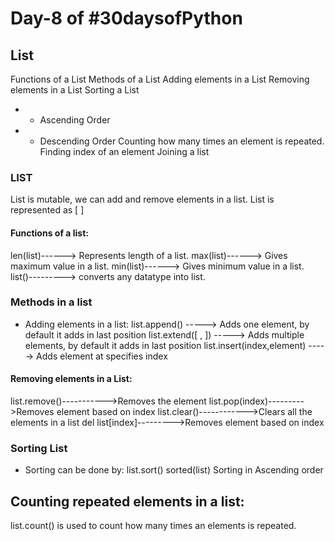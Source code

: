 # Day-8 of #30daysofPython

## List

Functions of a List
Methods of a List
Adding elements in a List
Removing elements in a List
Sorting a List

- - Ascending Order
- - Descending Order
Counting how many times an element is repeated.
Finding index of an element
Joining a list

### LIST
List is mutable, we can add and remove elements in a list.
List is represented as [ ]

#### Functions of a list:

len(list)------> Represents length of a list.
max(list)------> Gives maximum value in a list.
min(list)------> Gives minimum value in a list.
list()---------> converts any datatype into list.

### Methods in a list

- Adding elements in a list:
list.append() -----> Adds one element, by default it adds in last position
list.extend([ , ]) -----> Adds multiple elements, by default it adds in last position
list.insert(index,element) -----> Adds element at specifies index

#### Removing elements in a List:
list.remove()----------->Removes the element
list.pop(index)--------->Removes element based on index
list.clear()------------>Clears all the elements in a list
del list[index]--------->Removes element based on index

### Sorting List

- Sorting can be done by:
list.sort()
sorted(list)
Sorting in Ascending order

## Counting repeated elements in a list:

list.count() is used to count how many times an elements is repeated.